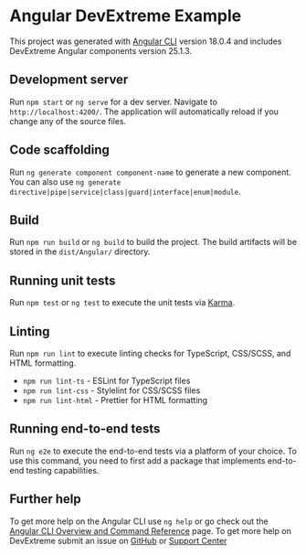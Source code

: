 # Angular DevExtreme Example

This project was generated with [Angular CLI](https://github.com/angular/angular-cli) version 18.0.4 and includes DevExtreme Angular components version 25.1.3.

## Development server

Run `npm start` or `ng serve` for a dev server. Navigate to `http://localhost:4200/`. The application will automatically reload if you change any of the source files.

## Code scaffolding

Run `ng generate component component-name` to generate a new component. You can also use `ng generate directive|pipe|service|class|guard|interface|enum|module`.

## Build

Run `npm run build` or `ng build` to build the project. The build artifacts will be stored in the `dist/Angular/` directory.

## Running unit tests

Run `npm test` or `ng test` to execute the unit tests via [Karma](https://karma-runner.github.io).

## Linting

Run `npm run lint` to execute linting checks for TypeScript, CSS/SCSS, and HTML formatting.
- `npm run lint-ts` - ESLint for TypeScript files
- `npm run lint-css` - Stylelint for CSS/SCSS files  
- `npm run lint-html` - Prettier for HTML formatting

## Running end-to-end tests

Run `ng e2e` to execute the end-to-end tests via a platform of your choice. To use this command, you need to first add a package that implements end-to-end testing capabilities.

## Further help

To get more help on the Angular CLI use `ng help` or go check out the [Angular CLI Overview and Command Reference](https://angular.dev/tools/cli) page.
To get more help on DevExtreme submit an issue on [GitHub](https://github.com/DevExpress/devextreme/issues) or [Support Center](https://supportcenter.devexpress.com/ticket/create)
